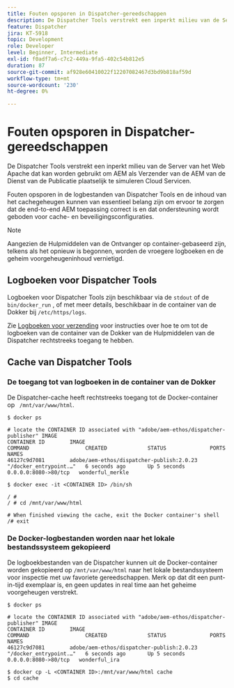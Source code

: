```yaml
---
title: Fouten opsporen in Dispatcher-gereedschappen
description: De Dispatcher Tools verstrekt een inperkt milieu van de Server van het Web Apache dat kan worden gebruikt om AEM als Verzender van de AEM van de Dienst van de Publicatie plaatselijk te simuleren Cloud Servicen. Fouten opsporen in de logbestanden van Dispatcher Tools en de inhoud van het cachegeheugen kunnen van essentieel belang zijn om ervoor te zorgen dat de end-to-end AEM toepassing correct is en dat ondersteuning wordt geboden voor cache- en beveiligingsconfiguraties.
feature: Dispatcher
jira: KT-5918
topic: Development
role: Developer
level: Beginner, Intermediate
exl-id: f0adf7a6-c7c2-449a-9fa5-402c54b812e5
duration: 87
source-git-commit: af928e60410022f12207082467d3bd9b818af59d
workflow-type: tm+mt
source-wordcount: '230'
ht-degree: 0%

---
```


# Fouten opsporen in Dispatcher-gereedschappen

De Dispatcher Tools verstrekt een inperkt milieu van de Server van het Web Apache dat kan worden gebruikt om AEM als Verzender van de AEM van de Dienst van de Publicatie plaatselijk te simuleren Cloud Servicen.

Fouten opsporen in de logbestanden van Dispatcher Tools en de inhoud van het cachegeheugen kunnen van essentieel belang zijn om ervoor te zorgen dat de end-to-end AEM toepassing correct is en dat ondersteuning wordt geboden voor cache- en beveiligingsconfiguraties.

>[!NOTE]
>
>Aangezien de Hulpmiddelen van de Ontvanger op container-gebaseerd zijn, telkens als het opnieuw is begonnen, worden de vroegere logboeken en de geheim voorgeheugeninhoud vernietigd.

## Logboeken voor Dispatcher Tools

Logboeken voor Dispatcher Tools zijn beschikbaar via de `stdout` of de `bin/docker_run` , of met meer details, beschikbaar in de container van de Dokker bij `/etc/https/logs`.

Zie [Logboeken voor verzending](./logs.md#dispatcher-logs) voor instructies over hoe te om tot de logboeken van de container van de Dokker van de Hulpmiddelen van de Dispatcher rechtstreeks toegang te hebben.

## Cache van Dispatcher Tools

### De toegang tot van logboeken in de container van de Dokker

De Dispatcher-cache heeft rechtstreeks toegang tot de Docker-container op ` /mnt/var/www/html`.

```shell
$ docker ps

# locate the CONTAINER ID associated with "adobe/aem-ethos/dispatcher-publisher" IMAGE
CONTAINER ID        IMAGE                                       COMMAND                  CREATED             STATUS              PORTS                  NAMES
46127c9d7081        adobe/aem-ethos/dispatcher-publish:2.0.23   "/docker_entrypoint.…"   6 seconds ago       Up 5 seconds        0.0.0.0:8080->80/tcp   wonderful_merkle

$ docker exec -it <CONTAINER ID> /bin/sh

/ # 
/ # cd /mnt/var/www/html

# When finished viewing the cache, exit the Docker container's shell
/# exit
```

### De Docker-logbestanden worden naar het lokale bestandssysteem gekopieerd

De logboekbestanden van de Dispatcher kunnen uit de Docker-container worden gekopieerd op `/mnt/var/www/html` naar het lokale bestandssysteem voor inspectie met uw favoriete gereedschappen. Merk op dat dit een punt-in-tijd exemplaar is, en geen updates in real time aan het geheime voorgeheugen verstrekt.

```shell
$ docker ps

# locate the CONTAINER ID associated with "adobe/aem-ethos/dispatcher-publisher" IMAGE
CONTAINER ID        IMAGE                                       COMMAND                  CREATED             STATUS              PORTS                  NAMES
46127c9d7081        adobe/aem-ethos/dispatcher-publish:2.0.23   "/docker_entrypoint.…"   6 seconds ago       Up 5 seconds        0.0.0.0:8080->80/tcp   wonderful_ira

$ docker cp -L <CONTAINER ID>:/mnt/var/www/html cache 
$ cd cache
```
